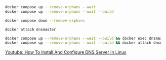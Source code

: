 

```bash
docker compose up --remove-orphans --wait
docker compose up --remove-orphans --wait --build
```

```bash
docker compose down --remove-orphans
```

```bash
docker attach dnsmaster
```

```bash
docker compose up --remove-orphans --wait --build && docker exec dnsmaster /setup-service.sh
docker compose up --remove-orphans --wait --build && docker attach dnsmaster
```


[Youtube: How To Install And Configure DNS Server In Linux](https://www.youtube.com/watch?v=VjZD3kkBzRE)